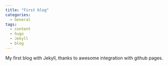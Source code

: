 ```yaml
---
title: "First blog"
categories:
  - General
tags:
  - content
  - hugo
  - Jekyll
  - blog
---
```


My first blog with Jekyll, thanks to awesome integration with github pages.